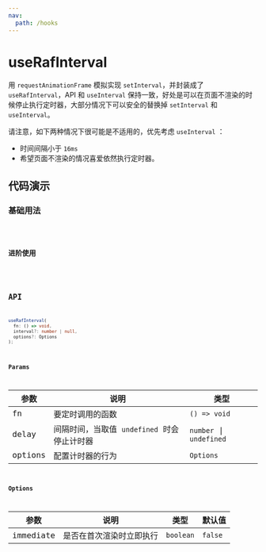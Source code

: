 ```yaml
---
nav:
  path: /hooks
---
```


# useRafInterval

用 `requestAnimationFrame` 模拟实现 `setInterval`，并封装成了 `useRafInterval`，API 和 `useInterval` 保持一致，好处是可以在页面不渲染的时候停止执行定时器，大部分情况下可以安全的替换掉 `setInterval` 和 `useInterval`。

请注意，如下两种情况下很可能是不适用的，优先考虑 `useInterval` ：
- 时间间隔小于 `16ms` 
- 希望页面不渲染的情况喜爱依然执行定时器。

## 代码演示

### 基础用法

<code src="./demo/demo1.tsx" />

### 进阶使用

<code src="./demo/demo2.tsx" />

## API

```typescript
useRafInterval(
  fn: () => void, 
  interval?: number | null, 
  options?: Options
);
```

### Params

| 参数    | 说明                                        | 类型                    |
|---------|---------------------------------------------|-------------------------|
| fn      | 要定时调用的函数                            | `() => void`            |
| delay   | 间隔时间，当取值 `undefined` 时会停止计时器 | `number` \| `undefined` |
| options | 配置计时器的行为                            | `Options`               |


### Options

| 参数      | 说明                     | 类型      | 默认值  |
|-----------|--------------------------|-----------|---------|
| immediate | 是否在首次渲染时立即执行 | `boolean` | `false` |
